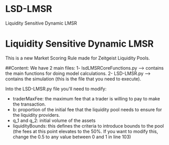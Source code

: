 # LSD-LMSR
Liquidity Sensitive Dynamic LMSR


# Liquidity Sensitive Dynamic LMSR
This is a new Market Scoring Rule made for Zeitgeist Liquidity Pools.

##Content:
We have 2 main files:
1- lsdLMSRCoreFunctions.py --> contains the main functions for doing model calculations.
2- LSD-LMSR.py --> contains the simulation (this is the file that you need to execute).

Into the LSD-LMSR.py file you'll need to modify:
- traderMaxFee: the maximum fee that a trader is willing to pay to make the transaction.
- b: proportion of the initial fee that the liquidity pool needs to ensure for the liquidity providers.
- q_1 and q_2: initial volume of the assets
- liquidityBounds: this defines the criteria to introduce bounds to the pool (the fees at this point elevates to the 50%. If you want to modify this, change the 0.5 to any value between 0 and 1 in line 103)
